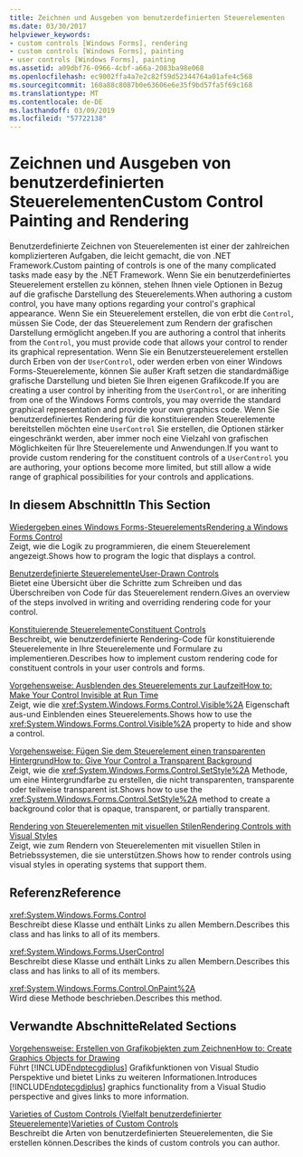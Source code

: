 ```yaml
---
title: Zeichnen und Ausgeben von benutzerdefinierten Steuerelementen
ms.date: 03/30/2017
helpviewer_keywords:
- custom controls [Windows Forms], rendering
- custom controls [Windows Forms], painting
- user controls [Windows Forms], painting
ms.assetid: a09dbf76-0966-4cbf-a66a-2083ba98e068
ms.openlocfilehash: ec9002ffa4a7e2c82f59d52344764a01afe4c568
ms.sourcegitcommit: 160a88c8087b0e63606e6e35f9bd57fa5f69c168
ms.translationtype: MT
ms.contentlocale: de-DE
ms.lasthandoff: 03/09/2019
ms.locfileid: "57722138"
---
```

# <a name="custom-control-painting-and-rendering"></a><span data-ttu-id="98b2c-102">Zeichnen und Ausgeben von benutzerdefinierten Steuerelementen</span><span class="sxs-lookup"><span data-stu-id="98b2c-102">Custom Control Painting and Rendering</span></span>
<span data-ttu-id="98b2c-103">Benutzerdefinierte Zeichnen von Steuerelementen ist einer der zahlreichen komplizierteren Aufgaben, die leicht gemacht, die von .NET Framework.</span><span class="sxs-lookup"><span data-stu-id="98b2c-103">Custom painting of controls is one of the many complicated tasks made easy by the .NET Framework.</span></span> <span data-ttu-id="98b2c-104">Wenn Sie ein benutzerdefiniertes Steuerelement erstellen zu können, stehen Ihnen viele Optionen in Bezug auf die grafische Darstellung des Steuerelements.</span><span class="sxs-lookup"><span data-stu-id="98b2c-104">When authoring a custom control, you have many options regarding your control's graphical appearance.</span></span> <span data-ttu-id="98b2c-105">Wenn Sie ein Steuerelement erstellen, die von erbt die `Control`, müssen Sie Code, der das Steuerelement zum Rendern der grafischen Darstellung ermöglicht angeben.</span><span class="sxs-lookup"><span data-stu-id="98b2c-105">If you are authoring a control that inherits from the `Control`, you must provide code that allows your control to render its graphical representation.</span></span> <span data-ttu-id="98b2c-106">Wenn Sie ein Benutzersteuerelement erstellen durch Erben von der `UserControl`, oder werden erben von einer Windows Forms-Steuerelemente, können Sie außer Kraft setzen die standardmäßige grafische Darstellung und bieten Sie Ihren eigenen Grafikcode.</span><span class="sxs-lookup"><span data-stu-id="98b2c-106">If you are creating a user control by inheriting from the `UserControl`, or are inheriting from one of the Windows Forms controls, you may override the standard graphical representation and provide your own graphics code.</span></span> <span data-ttu-id="98b2c-107">Wenn Sie benutzerdefiniertes Rendering für die konstituierenden Steuerelemente bereitstellen möchten eine `UserControl` Sie erstellen, die Optionen stärker eingeschränkt werden, aber immer noch eine Vielzahl von grafischen Möglichkeiten für Ihre Steuerelemente und Anwendungen.</span><span class="sxs-lookup"><span data-stu-id="98b2c-107">If you want to provide custom rendering for the constituent controls of a `UserControl` you are authoring, your options become more limited, but still allow a wide range of graphical possibilities for your controls and applications.</span></span>  
  
## <a name="in-this-section"></a><span data-ttu-id="98b2c-108">In diesem Abschnitt</span><span class="sxs-lookup"><span data-stu-id="98b2c-108">In This Section</span></span>  
 [<span data-ttu-id="98b2c-109">Wiedergeben eines Windows Forms-Steuerelements</span><span class="sxs-lookup"><span data-stu-id="98b2c-109">Rendering a Windows Forms Control</span></span>](rendering-a-windows-forms-control.md)  
 <span data-ttu-id="98b2c-110">Zeigt, wie die Logik zu programmieren, die einem Steuerelement angezeigt.</span><span class="sxs-lookup"><span data-stu-id="98b2c-110">Shows how to program the logic that displays a control.</span></span>  
  
 [<span data-ttu-id="98b2c-111">Benutzerdefinierte Steuerelemente</span><span class="sxs-lookup"><span data-stu-id="98b2c-111">User-Drawn Controls</span></span>](user-drawn-controls.md)  
 <span data-ttu-id="98b2c-112">Bietet eine Übersicht über die Schritte zum Schreiben und das Überschreiben von Code für das Steuerelement rendern.</span><span class="sxs-lookup"><span data-stu-id="98b2c-112">Gives an overview of the steps involved in writing and overriding rendering code for your control.</span></span>  
  
 [<span data-ttu-id="98b2c-113">Konstituierende Steuerelemente</span><span class="sxs-lookup"><span data-stu-id="98b2c-113">Constituent Controls</span></span>](constituent-controls.md)  
 <span data-ttu-id="98b2c-114">Beschreibt, wie benutzerdefinierte Rendering-Code für konstituierende Steuerelemente in Ihre Steuerelemente und Formulare zu implementieren.</span><span class="sxs-lookup"><span data-stu-id="98b2c-114">Describes how to implement custom rendering code for constituent controls in your user controls and forms.</span></span>  
  
 [<span data-ttu-id="98b2c-115">Vorgehensweise: Ausblenden des Steuerelements zur Laufzeit</span><span class="sxs-lookup"><span data-stu-id="98b2c-115">How to: Make Your Control Invisible at Run Time</span></span>](how-to-make-your-control-invisible-at-run-time.md)  
 <span data-ttu-id="98b2c-116">Zeigt, wie die <xref:System.Windows.Forms.Control.Visible%2A> Eigenschaft aus-und Einblenden eines Steuerelements.</span><span class="sxs-lookup"><span data-stu-id="98b2c-116">Shows how to use the <xref:System.Windows.Forms.Control.Visible%2A> property to hide and show a control.</span></span>  
  
 [<span data-ttu-id="98b2c-117">Vorgehensweise: Fügen Sie dem Steuerelement einen transparenten Hintergrund</span><span class="sxs-lookup"><span data-stu-id="98b2c-117">How to: Give Your Control a Transparent Background</span></span>](how-to-give-your-control-a-transparent-background.md)  
 <span data-ttu-id="98b2c-118">Zeigt, wie die <xref:System.Windows.Forms.Control.SetStyle%2A> Methode, um eine Hintergrundfarbe zu erstellen, die nicht transparenten, transparente oder teilweise transparent ist.</span><span class="sxs-lookup"><span data-stu-id="98b2c-118">Shows how to use the <xref:System.Windows.Forms.Control.SetStyle%2A> method to create a background color that is opaque, transparent, or partially transparent.</span></span>  
  
 [<span data-ttu-id="98b2c-119">Rendering von Steuerelementen mit visuellen Stilen</span><span class="sxs-lookup"><span data-stu-id="98b2c-119">Rendering Controls with Visual Styles</span></span>](rendering-controls-with-visual-styles.md)  
 <span data-ttu-id="98b2c-120">Zeigt, wie zum Rendern von Steuerelementen mit visuellen Stilen in Betriebssystemen, die sie unterstützen.</span><span class="sxs-lookup"><span data-stu-id="98b2c-120">Shows how to render controls using visual styles in operating systems that support them.</span></span>  
  
## <a name="reference"></a><span data-ttu-id="98b2c-121">Referenz</span><span class="sxs-lookup"><span data-stu-id="98b2c-121">Reference</span></span>  
 <xref:System.Windows.Forms.Control>  
 <span data-ttu-id="98b2c-122">Beschreibt diese Klasse und enthält Links zu allen Membern.</span><span class="sxs-lookup"><span data-stu-id="98b2c-122">Describes this class and has links to all of its members.</span></span>  
  
 <xref:System.Windows.Forms.UserControl>  
 <span data-ttu-id="98b2c-123">Beschreibt diese Klasse und enthält Links zu allen Membern.</span><span class="sxs-lookup"><span data-stu-id="98b2c-123">Describes this class and has links to all of its members.</span></span>  
  
 <xref:System.Windows.Forms.Control.OnPaint%2A>  
 <span data-ttu-id="98b2c-124">Wird diese Methode beschrieben.</span><span class="sxs-lookup"><span data-stu-id="98b2c-124">Describes this method.</span></span>  
  
## <a name="related-sections"></a><span data-ttu-id="98b2c-125">Verwandte Abschnitte</span><span class="sxs-lookup"><span data-stu-id="98b2c-125">Related Sections</span></span>  
 [<span data-ttu-id="98b2c-126">Vorgehensweise: Erstellen von Grafikobjekten zum Zeichnen</span><span class="sxs-lookup"><span data-stu-id="98b2c-126">How to: Create Graphics Objects for Drawing</span></span>](../advanced/how-to-create-graphics-objects-for-drawing.md)  
 <span data-ttu-id="98b2c-127">Führt [!INCLUDE[ndptecgdiplus](../../../../includes/ndptecgdiplus-md.md)] Grafikfunktionen von Visual Studio Perspektive und bietet Links zu weiteren Informationen.</span><span class="sxs-lookup"><span data-stu-id="98b2c-127">Introduces [!INCLUDE[ndptecgdiplus](../../../../includes/ndptecgdiplus-md.md)] graphics functionality from a Visual Studio perspective and gives links to more information.</span></span>  
  
 [<span data-ttu-id="98b2c-128">Varieties of Custom Controls (Vielfalt benutzerdefinierter Steuerelemente)</span><span class="sxs-lookup"><span data-stu-id="98b2c-128">Varieties of Custom Controls</span></span>](varieties-of-custom-controls.md)  
 <span data-ttu-id="98b2c-129">Beschreibt die Arten von benutzerdefinierten Steuerelementen, die Sie erstellen können.</span><span class="sxs-lookup"><span data-stu-id="98b2c-129">Describes the kinds of custom controls you can author.</span></span>
